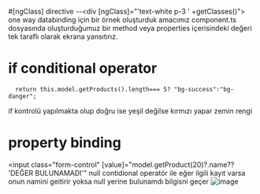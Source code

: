 
#[ngClass] directive --<div [ngClass]="'text-white p-3 ' +getClasses()">
 one way databinding için bir örnek oluşturduk
  amacımız component.ts dosyasında oluşturduğumuz bir method veya properties içerisindeki değeri tek taraflı olarak ekrana yansıtırız.
 # if conditional operator
      return this.model.getProducts().length=== 5? "bg-success":"bg-danger";
  if kontrolü yapılmakta olup doğru ise  yeşil değilse kırmızı yapar zemin rengi 
  # property binding
   <input class="form-control" [value]="model.getProduct(20)?.name?? 'DEĞER BULUNAMADI'"
          null contidional operatör ile eğer ilgili kayıt varsa onun namini geitirir yoksa null yerine bulunamdı bilgisni geçer
          ![image](https://user-images.githubusercontent.com/45200802/177214073-77682974-ee9e-46ba-a3f8-8840899a000e.png)

          
  
  
